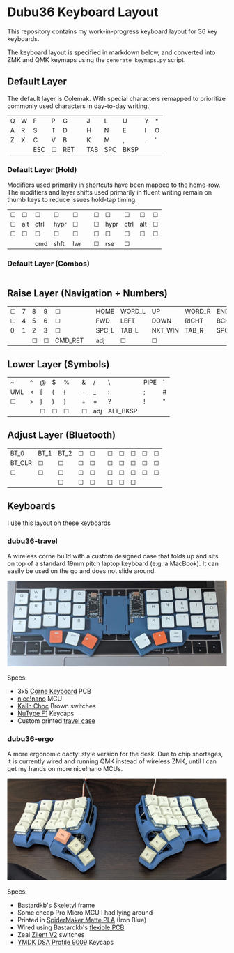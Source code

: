 # Dubu36 Keyboard Layout

This repository contains my work-in-progress keyboard layout for 36 key keyboards.

The keyboard layout is specified in markdown below, and converted into ZMK and QMK
keymaps using the `generate_keymaps.py` script.

## Default Layer

The default layer is Colemak. With special characters remapped to prioritize
commonly used characters in day-to-day writing.

|     |     |     |     |     |     |     |     |      |     |     |
| --- | --- | --- | --- | --- | --- | --- | --- | ---- | --- | --- |
| Q   | W   | F   | P   | G   |     | J   | L   | U    | Y   | \*  |
| A   | R   | S   | T   | D   |     | H   | N   | E    | I   | O   |
| Z   | X   | C   | V   | B   |     | K   | M   | ,    | .   | '   |
|     |     | ESC | ☐   | RET |     | TAB | SPC | BKSP |     |     |

### Default Layer (Hold)

Modifiers used primarily in shortcuts have been mapped to the home-row.
The modifiers and layer shifts used primarily in fluent writing remain
on thumb keys to reduce issues hold-tap timing.

|     |     |      |      |     |     |     |      |      |     |     |
| --- | --- | ---- | ---- | --- | --- | --- | ---- | ---- | --- | --- |
| ☐   | ☐   | ☐    | ☐    | ☐   |     | ☐   | ☐    | ☐    | ☐   | ☐   |
| ☐   | alt | ctrl | hypr | ☐   |     | ☐   | hypr | ctrl | alt | ☐   |
| ☐   | ☐   | ☐    | ☐    | ☐   |     | ☐   | ☐    | ☐    | ☐   | ☐   |
|     |     | cmd  | shft | lwr |     | ☐   | rse  | ☐    |     |     |

### Default Layer (Combos)

|     |     |     |     |
| --- | --- | --- | --- |

## Raise Layer (Navigation + Numbers)

|     |     |     |     |         |     |       |        |         |        |       |
| --- | --- | --- | --- | ------- | --- | ----- | ------ | ------- | ------ | ----- |
| ☐   | 7   | 8   | 9   | ☐       |     | HOME  | WORD_L | UP      | WORD_R | END   |
| ☐   | 4   | 5   | 6   | ☐       |     | FWD   | LEFT   | DOWN    | RIGHT  | BCK   |
| 0   | 1   | 2   | 3   | ☐       |     | SPC_L | TAB_L  | NXT_WIN | TAB_R  | SPC_R |
|     |     | ☐   | ☐   | CMD_RET |     | adj   | ☐      | ☐       |        |       |

## Lower Layer (Symbols)

|     |     |     |     |     |     |     |     |          |      |     |
| --- | --- | --- | --- | --- | --- | --- | --- | -------- | ---- | --- |
| ~   | ^   | @   | $   | %   |     | &   | /   | \        | PIPE | `   |
| UML | <   | [   | (   | {   |     | -   | \_  | :        | ;    | #   |
| ☐   | >   | ]   | )   | }   |     | +   | =   | ?        | !    | "   |
|     |     | ☐   | ☐   | ☐   |     | ☐   | adj | ALT_BKSP |      |     |

## Adjust Layer (Bluetooth)

|        |      |      |     |     |     |     |     |     |     |     |
| ------ | ---- | ---- | --- | --- | --- | --- | --- | --- | --- | --- |
| BT_0   | BT_1 | BT_2 | ☐   | ☐   |     | ☐   | ☐   | ☐   | ☐   | ☐   |
| BT_CLR | ☐    | ☐    | ☐   | ☐   |     | ☐   | ☐   | ☐   | ☐   | ☐   |
| ☐      | ☐    | ☐    | ☐   | ☐   |     | ☐   | ☐   | ☐   | ☐   | ☐   |
|        |      | ☐    | ☐   | ☐   |     | ☐   | ☐   | ☐   |     |     |

## Keyboards

I use this layout on these keyboards

### dubu36-travel

A wireless corne build with a custom designed case that folds up and sits on top of a
standard 19mm pitch laptop keyboard (e.g. a MacBook). It can easily be used on the go
and does not slide around.

![dubu36-travel picture](dubu36-travel/dubu36-travel.jpg)

Specs:

- 3x5 [Corne Keyboard](https://github.com/foostan/crkbd) PCB
- [nice!nano](https://nicekeyboards.com/nice-nano/) MCU
- [Kailh Choc](https://mkultra.click/choc-switches) Brown switches
- [NuType F1](https://nuphy.com/collections/shop/products/nutype-f1-aw20-late-summer-night-ver-keycaps) Keycaps
- Custom printed [travel case](dubu36-travel/case)

### dubu36-ergo

A more ergonomic dactyl style version for the desk. Due to chip shortages, it is
currently wired and running QMK instead of wireless ZMK, until I can get my hands on more
nice!nano MCUs.

![dubu36-ergo](dubu36-ergo/dubu36-ergo.jpg)

Specs:

- Bastardkb's [Skeletyl](https://github.com/Bastardkb/Skeletyl) frame
- Some cheap Pro Micro MCU I had lying around
- Printed in [SpiderMaker Matte PLA](https://www.amazon.com/SPIDER-MAKER-Matte-Printer-Filament/dp/B07HWNK53C?th=1) (Iron Blue)
- Wired using Bastardkb's [flexible PCB](https://bastardkb.com/product/flexible-pcb/)
- Zeal [Zilent V2](https://zealpc.net/products/zilent?variant=5894832324646) switches
- [YMDK DSA Profile 9009](https://kbdfans.com/products/dsa-9009-keycaps-set) Keycaps
